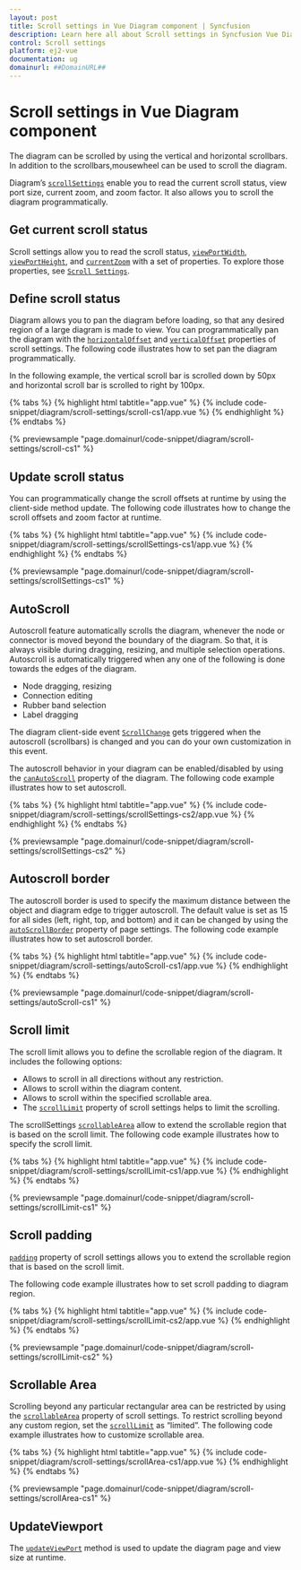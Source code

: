 ```yaml
---
layout: post
title: Scroll settings in Vue Diagram component | Syncfusion
description: Learn here all about Scroll settings in Syncfusion Vue Diagram component of Syncfusion Essential JS 2 and more.
control: Scroll settings 
platform: ej2-vue
documentation: ug
domainurl: ##DomainURL##
---
```


# Scroll settings in Vue Diagram component

The diagram can be scrolled by using the vertical and horizontal scrollbars. In addition to the scrollbars,mousewheel can be used to scroll the diagram.

Diagram’s [`scrollSettings`](https://ej2.syncfusion.com/vue/documentation/api/diagram/#scrollsettings) enable you to read the current scroll status, view port size, current zoom, and zoom factor. It also allows you to scroll the diagram programmatically.

## Get current scroll status

Scroll settings allow you to read the scroll status, [`viewPortWidth`](https://ej2.syncfusion.com/vue/documentation/api/diagram/scrollSettings), [`viewPortHeight`](https://ej2.syncfusion.com/vue/documentation/api/diagram/scrollSettings), and [`currentZoom`](https://ej2.syncfusion.com/vue/documentation/api/diagram/scrollSettings) with a set of properties. To explore those properties, see [`Scroll Settings`](https://ej2.syncfusion.com/vue/documentation/api/diagram/scrollSettings).

## Define scroll status

Diagram allows you to pan the diagram before loading, so that any desired region of a large diagram is made to view. You can programmatically pan the diagram with the [`horizontalOffset`](https://ej2.syncfusion.com/vue/documentation/api/diagram/scrollSettings) and [`verticalOffset`](https://ej2.syncfusion.com/vue/documentation/api/diagram/scrollSettings) properties of scroll settings. The following code illustrates how to set pan the diagram programmatically.

In the following example, the vertical scroll bar is scrolled down by 50px and horizontal scroll bar is scrolled to right by 100px.

{% tabs %}
{% highlight html tabtitle="app.vue" %}
{% include code-snippet/diagram/scroll-settings/scroll-cs1/app.vue %}
{% endhighlight %}
{% endtabs %}
        
{% previewsample "page.domainurl/code-snippet/diagram/scroll-settings/scroll-cs1" %}

## Update scroll status

You can programmatically change the scroll offsets at runtime by using the client-side method update. The following code illustrates how to change the scroll offsets and zoom factor at runtime.

{% tabs %}
{% highlight html tabtitle="app.vue" %}
{% include code-snippet/diagram/scroll-settings/scrollSettings-cs1/app.vue %}
{% endhighlight %}
{% endtabs %}
        
{% previewsample "page.domainurl/code-snippet/diagram/scroll-settings/scrollSettings-cs1" %}

## AutoScroll

Autoscroll feature automatically scrolls the diagram, whenever the node or connector is moved beyond the boundary of the diagram. So that, it is always visible during dragging, resizing, and multiple selection operations. Autoscroll is automatically triggered when any one of the following is done towards the edges of the diagram.

* Node dragging, resizing
* Connection editing
* Rubber band selection
* Label dragging

The diagram client-side event [`ScrollChange`](https://ej2.syncfusion.com/vue/documentation/api/diagram/#scrollchange) gets triggered when the autoscroll (scrollbars) is changed and you can do your own customization in this event.

The autoscroll behavior in your diagram can be enabled/disabled by using the [`canAutoScroll`](https://ej2.syncfusion.com/vue/documentation/api/diagram/scrollSettings) property of the diagram. The following code example illustrates how to set autoscroll.

{% tabs %}
{% highlight html tabtitle="app.vue" %}
{% include code-snippet/diagram/scroll-settings/scrollSettings-cs2/app.vue %}
{% endhighlight %}
{% endtabs %}
        
{% previewsample "page.domainurl/code-snippet/diagram/scroll-settings/scrollSettings-cs2" %}

## Autoscroll border

The autoscroll border is used to specify the maximum distance between the object and diagram edge to trigger autoscroll. The default value is set as 15 for all sides (left, right, top, and bottom) and it can be changed by using the [`autoScrollBorder`](https://ej2.syncfusion.com/vue/documentation/api/diagram/scrollSettings) property of page settings. The following code example illustrates how to set autoscroll border.

{% tabs %}
{% highlight html tabtitle="app.vue" %}
{% include code-snippet/diagram/scroll-settings/autoScroll-cs1/app.vue %}
{% endhighlight %}
{% endtabs %}
        
{% previewsample "page.domainurl/code-snippet/diagram/scroll-settings/autoScroll-cs1" %}

## Scroll limit

The scroll limit allows you to define the scrollable region of the diagram. It includes the following options:

* Allows to scroll in all directions without any restriction.
* Allows to scroll within the diagram content.
* Allows to scroll within the specified scrollable area.
* The [`scrollLimit`](https://ej2.syncfusion.com/vue/documentation/api/diagram/scrollSettings) property of scroll settings helps to limit the scrolling.

The scrollSettings [`scrollableArea`](https://ej2.syncfusion.com/vue/documentation/api/diagram/scrollSettings) allow to extend the scrollable region that is based on the scroll limit.
The following code example illustrates how to specify the scroll limit.

{% tabs %}
{% highlight html tabtitle="app.vue" %}
{% include code-snippet/diagram/scroll-settings/scrollLimit-cs1/app.vue %}
{% endhighlight %}
{% endtabs %}
        
{% previewsample "page.domainurl/code-snippet/diagram/scroll-settings/scrollLimit-cs1" %}

## Scroll padding

[`padding`](https://ej2.syncfusion.com/vue/documentation/api/diagram/scrollSettings) property of scroll settings  allows you to extend the scrollable region that is based on the scroll limit.

The following code example illustrates how to set scroll padding to diagram region.

{% tabs %}
{% highlight html tabtitle="app.vue" %}
{% include code-snippet/diagram/scroll-settings/scrollLimit-cs2/app.vue %}
{% endhighlight %}
{% endtabs %}
        
{% previewsample "page.domainurl/code-snippet/diagram/scroll-settings/scrollLimit-cs2" %}

## Scrollable Area

Scrolling beyond any particular rectangular area can be restricted by using the [`scrollableArea`](https://ej2.syncfusion.com/vue/documentation/api/diagram/scrollSettings) property of scroll settings. To restrict scrolling beyond any custom region, set the [`scrollLimit`](https://ej2.syncfusion.com/vue/documentation/api/diagram/scrollSettings) as “limited”. The following code example illustrates how to customize scrollable area.

{% tabs %}
{% highlight html tabtitle="app.vue" %}
{% include code-snippet/diagram/scroll-settings/scrollArea-cs1/app.vue %}
{% endhighlight %}
{% endtabs %}
        
{% previewsample "page.domainurl/code-snippet/diagram/scroll-settings/scrollArea-cs1" %}

## UpdateViewport

The [`updateViewPort`](https://ej2.syncfusion.com/vue/documentation/api/diagram/#updateviewport) method is used to update the diagram page and view size at runtime.